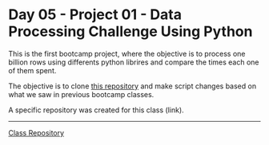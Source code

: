 # Day 05 - Project 01 - Data Processing Challenge Using Python

This is the first bootcamp project, where the objective is to process one billion rows using differents python librires and compare the times each one of them spent.

The objective is to clone [this repository](https://github.com/lvgalvao/One-Billion-Row-Challenge-Python) and make script changes based on what we saw in previous bootcamp classes.  

A specific repository was created for this class (link).

-----------------------
[Class Repository](https://github.com/lvgalvao/data-engineering-roadmap/tree/main/bootcamp/aula05)